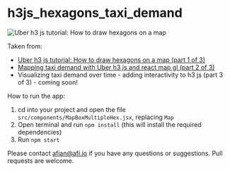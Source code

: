 # h3js_hexagons_taxi_demand

![Uber h3 js tutorial: How to draw hexagons on a map](https://blog.afi.io/content/images/size/w1600/2023/07/Screen-Shot-2023-07-06-at-1.32.03-AM.png "Uber h3 js tutorial: How to draw hexagons on a map")

Taken from: 
- [Uber h3 js tutorial: How to draw hexagons on a map (part 1 of 3)](https://www.afi.io/blog/uber-h3-js-tutorial-how-to-draw-hexagons-on-a-map/)
- [Mapping taxi demand with Uber h3 js and react map gl (part 2 of 3)](https://blog.afi.io/blog/mapping-taxi-demand-with-uber-h3-js-and-react-map-gl/)
- Visualizing taxi demand over time - adding interactivity to h3 js (part 3 of 3) - coming soon!

 How to run the app:
 1. cd into your project and open the file `src/components/MapBoxMultipleHex.jsx`, replacing `Map`
 2. Open terminal and run `npm install` (this will install the required dependencies)
 3. Run `npm start`

Please contact afian@afi.io if you have any questions or suggestions. Pull requests are welcome.
